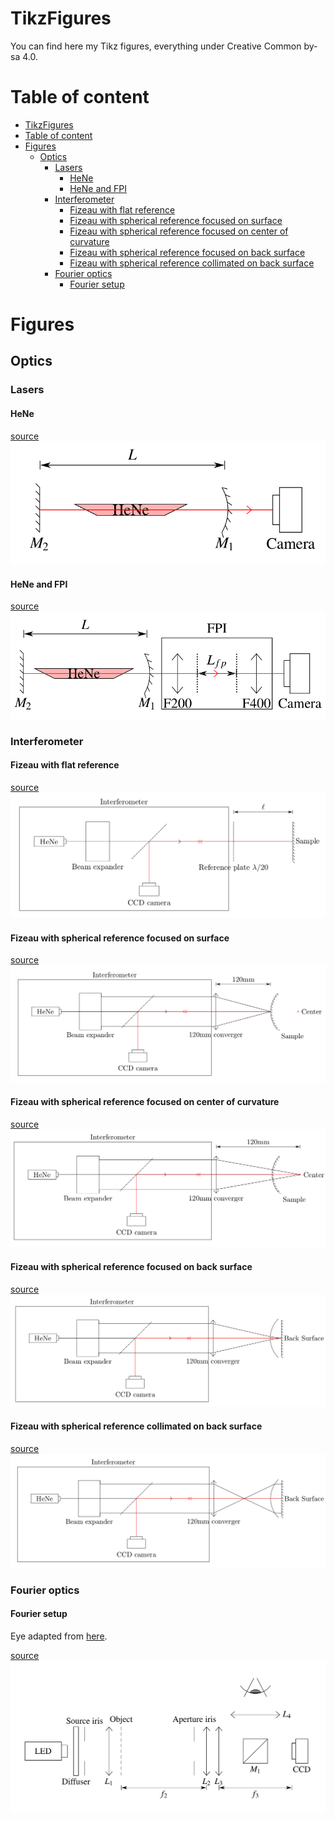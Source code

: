 # TikzFigures

You can find here my Tikz figures, everything under Creative Common by-sa 4.0.

# Table of content

   * [TikzFigures](#tikzfigures)
   * [Table of content](#table-of-content)
   * [Figures](#figures)
      * [Optics](#optics)
         * [Lasers](#lasers)
            * [HeNe](#hene)
            * [HeNe and FPI](#hene-and-fpi)
         * [Interferometer](#interferometer)
            * [Fizeau with flat reference](#fizeau-with-flat-reference)
            * [Fizeau with spherical reference focused on surface](#fizeau-with-spherical-reference-focused-on-surface)
            * [Fizeau with spherical reference focused on center of curvature](#fizeau-with-spherical-reference-focused-on-center-of-curvature)
            * [Fizeau with spherical reference focused on back surface](#fizeau-with-spherical-reference-focused-on-back-surface)
            * [Fizeau with spherical reference collimated on back surface](#fizeau-with-spherical-reference-collimated-on-back-surface)
         * [Fourier optics](#fourier-optics)
            * [Fourier setup](#fourier-setup)

# Figures

## Optics

### Lasers

#### HeNe

[source](/src/optics/laser/laser_HeNe.tex)
![](/images/optics/laser/laser_HeNe.png)

#### HeNe and FPI

[source](/src/optics/laser/laser_HeNe_and_FPI.tex)
![](/images/optics/laser/laser_HeNe_and_FPI.png)

### Interferometer

#### Fizeau with flat reference

[source](/src/optics/fizeau/fizeau_flat.tex)
![](/images/optics/fizeau/fizeau_flat.png)

#### Fizeau with spherical reference focused on surface

[source](/src/optics/fizeau/fizeau_surface.tex)
![](/images/optics/fizeau/fizeau_surface.png)

#### Fizeau with spherical reference focused on center of curvature

[source](/src/optics/fizeau/fizeau_center.tex)
![](/images/optics/fizeau/fizeau_center.png)

#### Fizeau with spherical reference focused on back surface

[source](/src/optics/fizeau/fizeau_back.tex)
![](/images/optics/fizeau/fizeau_back.png)

#### Fizeau with spherical reference collimated on back surface

[source](/src/optics/fizeau/fizeau_collimated.tex)
![](/images/optics/fizeau/fizeau_collimated.png)

### Fourier optics

#### Fourier setup

Eye adapted from [here](https://tex.stackexchange.com/a/66491).

[source](/src/optics/fourier/fourier_setup.tex)
![](/images/optics/fourier/fourier_setup.png)

